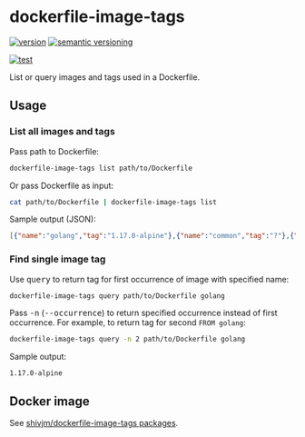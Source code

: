 # dockerfile-image-tags

[![version](https://img.shields.io/github/v/release/shivjm/dockerfile-image-tags?include_prereleases&sort=semver)](https://github.com/shivjm/dockerfile-image-tags/releases)
[![semantic versioning](https://img.shields.io/badge/semantic%20versioning-2.0.0-informational)](https://semver.org/spec/v2.0.0.html)

[![test](https://github.com/shivjm/dockerfile-image-tags/workflows/test/badge.svg)](https://github.com/shivjm/dockerfile-image-tags/actions?query=workflow%3Atest)

<!-- TODO: add a badge once https://github.com/badges/shields/issues/5594 is resolved -->

List or query images and tags used in a Dockerfile.

## Usage

### List all images and tags

Pass path to Dockerfile:

```sh
dockerfile-image-tags list path/to/Dockerfile
```

Or pass Dockerfile as input:

```sh
cat path/to/Dockerfile | dockerfile-image-tags list
```

Sample output (JSON):

```json
[{"name":"golang","tag":"1.17.0-alpine"},{"name":"common","tag":"?"},{"name":"common","tag":"?"},{"name":"common","tag":"?"},{"name":"viaductoss/ksops","tag":"v3.0.0"},{"name":"quay.io/argoproj/argocd","tag":"$ARGOCD_VERSION"}]
```

### Find single image tag

Use <kbd>query</kbd> to return tag for first occurrence of image with specified
name:

```sh
dockerfile-image-tags query path/to/Dockerfile golang
```

Pass <kbd>-n</kbd> (<kbd>--occurrence</kbd>) to return specified
occurrence instead of first occurrence. For example, to return tag for
second `FROM golang`:

```sh
dockerfile-image-tags query -n 2 path/to/Dockerfile golang
```

Sample output:

```output
1.17.0-alpine
```

## Docker image

See [shivjm/dockerfile-image-tags
packages](https://github.com/shivjm/dockerfile-image-tags/pkgs/container/dockerfile-image-tags/).
